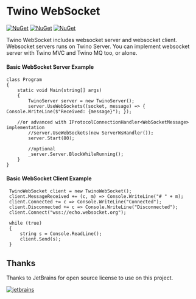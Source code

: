 # Twino WebSocket

[![NuGet](https://img.shields.io/nuget/v/Twino.Client.WebSocket?label=client%20nuget)](https://www.nuget.org/packages/Twino.Client.WebSocket)
[![NuGet](https://img.shields.io/nuget/v/Twino.Protocols.WebSocket?label=server%20nuget)](https://www.nuget.org/packages/Twino.Protocols.WebSocket)
[![NuGet](https://img.shields.io/nuget/v/Twino.WebSocket.Models?label=extensions%20nuget)](https://www.nuget.org/packages/Twino.WebSocket.Models)

Twino WebSocket includes websocket server and websocket client. Websocket servers runs on Twino Server. You can implement websocket server with Twino MVC and Twino MQ too, or alone.

#### Basic WebSocket Server Example

    class Program
    {
        static void Main(string[] args)
        {
            TwinoServer server = new TwinoServer();
            server.UseWebSockets((socket, message) => { Console.WriteLine($"Received: {message}"); });
	    
	    //or advanced with IProtocolConnectionHandler<WebSocketMessage> implementation
            //server.UseWebSockets(new ServerWsHandler());
            server.Start(80);
            
            //optional
            _server.Server.BlockWhileRunning();
        }
    }


#### Basic WebSocket Client Example


     TwinoWebSocket client = new TwinoWebSocket();
     client.MessageReceived += (c, m) => Console.WriteLine("# " + m);
     client.Connected += c => Console.WriteLine("Connected");
     client.Disconnected += c => Console.WriteLine("Disconnected");
     client.Connect("wss://echo.websocket.org");

     while (true)
     {
         string s = Console.ReadLine();
         client.Send(s);
     }

## Thanks

Thanks to JetBrains for open source license to use on this project.

[![jetbrains](https://user-images.githubusercontent.com/21208762/90192662-10043700-ddcc-11ea-9533-c43b99801d56.png)](https://www.jetbrains.com/?from=twino-framework)
